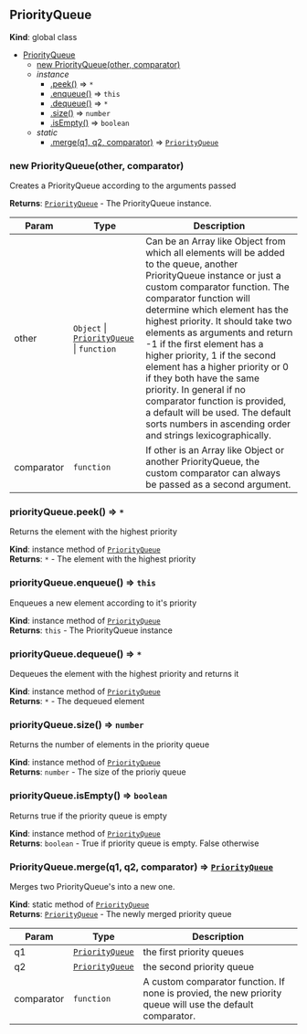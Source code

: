 <a name="PriorityQueue"></a>

## PriorityQueue
**Kind**: global class  

* [PriorityQueue](#PriorityQueue)
    * [new PriorityQueue(other, comparator)](#new_PriorityQueue_new)
    * _instance_
        * [.peek()](#PriorityQueue+peek) ⇒ <code>\*</code>
        * [.enqueue()](#PriorityQueue+enqueue) ⇒ <code>this</code>
        * [.dequeue()](#PriorityQueue+dequeue) ⇒ <code>\*</code>
        * [.size()](#PriorityQueue+size) ⇒ <code>number</code>
        * [.isEmpty()](#PriorityQueue+isEmpty) ⇒ <code>boolean</code>
    * _static_
        * [.merge(q1, q2, comparator)](#PriorityQueue.merge) ⇒ [<code>PriorityQueue</code>](#PriorityQueue)

<a name="new_PriorityQueue_new"></a>

### new PriorityQueue(other, comparator)
Creates a PriorityQueue according to the arguments passed

**Returns**: [<code>PriorityQueue</code>](#PriorityQueue) - The PriorityQueue instance.  

| Param | Type | Description |
| --- | --- | --- |
| other | <code>Object</code> \| [<code>PriorityQueue</code>](#PriorityQueue) \| <code>function</code> | Can be an Array like Object from which all elements will be added to the queue, another PriorityQueue instance or just a custom comparator function. The comparator function will determine which element has the highest priority. It should take two elements as arguments and return -1 if the first element has a higher priority, 1 if the second element has a higher priority or 0 if they both have the same priority. In general if no comparator function is provided, a default will be used. The default sorts numbers in ascending order and strings lexicographically. |
| comparator | <code>function</code> | If other is an Array like Object or another PriorityQueue, the custom comparator can always be passed as a second argument. |

<a name="PriorityQueue+peek"></a>

### priorityQueue.peek() ⇒ <code>\*</code>
Returns the element with the highest priority

**Kind**: instance method of [<code>PriorityQueue</code>](#PriorityQueue)  
**Returns**: <code>\*</code> - The element with the highest priority  
<a name="PriorityQueue+enqueue"></a>

### priorityQueue.enqueue() ⇒ <code>this</code>
Enqueues a new element according to it's priority

**Kind**: instance method of [<code>PriorityQueue</code>](#PriorityQueue)  
**Returns**: <code>this</code> - The PriorityQueue instance  
<a name="PriorityQueue+dequeue"></a>

### priorityQueue.dequeue() ⇒ <code>\*</code>
Dequeues the element with the highest priority and returns it

**Kind**: instance method of [<code>PriorityQueue</code>](#PriorityQueue)  
**Returns**: <code>\*</code> - The dequeued element  
<a name="PriorityQueue+size"></a>

### priorityQueue.size() ⇒ <code>number</code>
Returns the number of elements in the priority queue

**Kind**: instance method of [<code>PriorityQueue</code>](#PriorityQueue)  
**Returns**: <code>number</code> - The size of the prioriy queue  
<a name="PriorityQueue+isEmpty"></a>

### priorityQueue.isEmpty() ⇒ <code>boolean</code>
Returns true if the priority queue is empty

**Kind**: instance method of [<code>PriorityQueue</code>](#PriorityQueue)  
**Returns**: <code>boolean</code> - True if priority queue is empty. False otherwise  
<a name="PriorityQueue.merge"></a>

### PriorityQueue.merge(q1, q2, comparator) ⇒ [<code>PriorityQueue</code>](#PriorityQueue)
Merges two PriorityQueue's into a new one.

**Kind**: static method of [<code>PriorityQueue</code>](#PriorityQueue)  
**Returns**: [<code>PriorityQueue</code>](#PriorityQueue) - The newly merged priority queue  

| Param | Type | Description |
| --- | --- | --- |
| q1 | [<code>PriorityQueue</code>](#PriorityQueue) | the first priority queues |
| q2 | [<code>PriorityQueue</code>](#PriorityQueue) | the second priority queue |
| comparator | <code>function</code> | A custom comparator function. If none is provied, the new priority queue will use the default comparator. |


